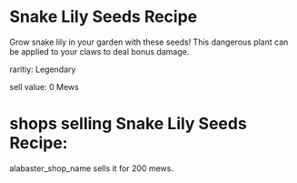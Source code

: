 # Snake Lily Seeds Recipe

Grow snake lily in your garden with these seeds! This dangerous plant can be applied to your claws to deal bonus damage.

raritiy: Legendary

sell value: 0 Mews

# shops selling Snake Lily Seeds Recipe:

alabaster_shop_name sells it for 200 mews.